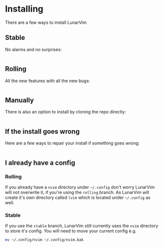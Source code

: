 # Installing

There are a few ways to install LunarVim

## Stable

No alarms and no surprises:

```bash

```

## Rolling

All the new features with all the new bugs:

```bash

```

## Manually

There is also an option to install by cloning the repo directly:

```bash

```

## If the install goes wrong

Here are a few ways to repair your install if something goes wrong:

```bash

```

## I already have a config

### Rolling

If you already have a `nvim` directory under `~/.config` don't worry LunarVim will not overwrite it, if you're using the `rolling` branch. As LunarVim will create it's own directory called `lvim` which is located under `~/.config` as well.

### Stable

If you use the `stable` branch, LunarVim still currently uses the `nvim` directory to store it's config. You will need to move your current config e.g.

```bash
mv ~/.config/nvim ~/.config/nvim.bak
```
